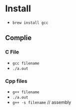# Install

- `brew install gcc`

## Complie

### C File

- `gcc filename`
- `./a.out`

### Cpp files

- `g++ filename`
- `./a.out`
- `g++ -s filename` // assembly
